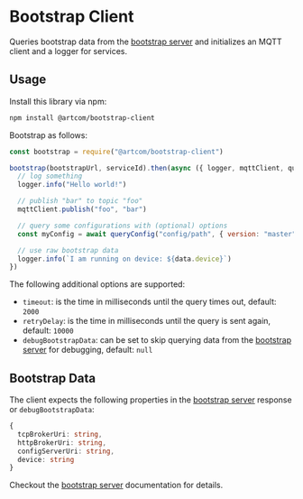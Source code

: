 # Bootstrap Client

Queries bootstrap data from the [bootstrap server](https://github.com/artcom/bootstrap-server) and initializes an MQTT client and a logger for services.

## Usage

Install this library via npm:

```bash
npm install @artcom/bootstrap-client
```

Bootstrap as follows:

```javascript
const bootstrap = require("@artcom/bootstrap-client")

bootstrap(bootstrapUrl, serviceId).then(async ({ logger, mqttClient, queryConfig, data }) => {
  // log something
  logger.info("Hello world!")

  // publish "bar" to topic "foo"
  mqttClient.publish("foo", "bar")

  // query some configurations with (optional) options
  const myConfig = await queryConfig("config/path", { version: "master", listFiles: false, includeCommitHash = false, parseJSON = true })

  // use raw bootstrap data
  logger.info(`I am running on device: ${data.device}`)
})
```

The following additional options are supported:

- `timeout`: is the time in milliseconds until the query times out, default: `2000`
- `retryDelay`: is the time in milliseconds until the query is sent again, default: `10000`
- `debugBootstrapData`: can be set to skip querying data from the [bootstrap server](https://github.com/artcom/bootstrap-server) for debugging, default: `null`

## Bootstrap Data

The client expects the following properties in the [bootstrap server](https://github.com/artcom/bootstrap-server) response or `debugBootstrapData`:

```typescript
{
  tcpBrokerUri: string,
  httpBrokerUri: string,
  configServerUri: string,
  device: string
}
```

Checkout the [bootstrap server](https://github.com/artcom/bootstrap-server) documentation for details.
